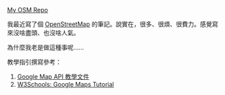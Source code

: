 [My OSM Repo](https://github.com/iigmir/osm-notes)

我最近寫了個 [OpenStreetMap](https://www.openstreetmap.org/) 的筆記。說實在，很多、很煩、很費力。感覺寫來沒啥盡頭、也沒啥人氣。

為什麼我老是做這種事呢......

教學指引撰寫參考：

1. [Google Map API 教學文件](https://quip.com/x5PJAYEgwPXE)
2. [W3Schools: Google Maps Tutorial](https://www.w3schools.com/graphics/google_maps_intro.asp)